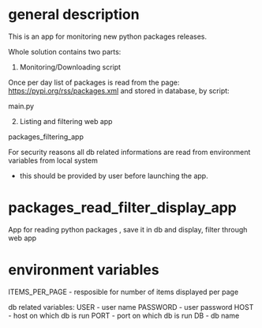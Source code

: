 # general description

This is an app for monitoring new python packages releases.

Whole solution contains two parts:

1. Monitoring/Downloading script

Once per day list of packages is read from the page:
https://pypi.org/rss/packages.xml
and stored in database, by script:

main.py

2. Listing and filtering web app

packages_filtering_app

For security reasons all db related informations are read from environment variables from local system

- this should be provided by user before launching the app.

# packages_read_filter_display_app

App for reading python packages , save it in db and display, filter through web app

# environment variables

ITEMS_PER_PAGE - resposible for number of items displayed per page

db related variables:
USER - user name
PASSWORD - user password
HOST - host on which db is run
PORT - port on which db is run
DB - db name
